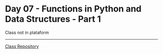 # Day 07 - Functions in Python and Data Structures - Part 1

Class not in plataform

-----------------------
[Class Repository](https://github.com/lvgalvao/data-engineering-roadmap/tree/main/bootcamp/aula07)